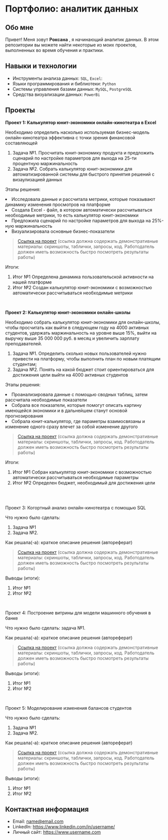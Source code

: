 # Портфолио: аналитик данных

## Обо мне 

Привет! Меня зовут **Роксана** , я начинающий аналитик данных. 
В этом репозитории вы можете найти некоторые из моих проектов, выполненных во время обучения и практики.
<br>

## Навыки и технологии
- Инструменты анализа данных: ``SQL``, ``Excel``: 
- Языки программирования и библиотеки: ``Python``
- Системы управления базами данных: ``MySQL``, ``PostgreSQL``
- Средства визуализации данных: ``PowerBi``

## Проекты
**Проект 1: Калькулятор юнит-экономики онлайн-кинотеатра в Excel**
<p> Необходимо определить насколько используемая бизнес-модель онлайн-кинотеатра эффективна с точки зрения финансовой составляющей
<ol>
  <li>Задача №1. Просчитать юнит-экономику продукта и предложить сценарий по настройке параметров для выхода на 25-ти процентную маржинальность
  <li>Задача №2. Собрать калькулятор юнит-экономики для автоматизированной системы для быстрого принятия решений с визаулизацией данных
</ol>

<p>Этапы решения: 
  <li> Исследовала данные и рассчитала метрики, которые показывают динамику изменения просмотров на платформе
  <li> Создала Excel - файл, в котором автоматически рассчитываться необходимые метрики, то есть калькулятор юнит-экономики
  <li> Предложила сценарий по настройке параметров для выхода на 25%-ную маржинальность 
  <li> Визуализировала основные бизнес-показатели<p>

> <a href="https://github.com/Skyproportfolio/data-analytics-5month/blob/main/Проект%20№1.xlsx">Ссылка на проект</a>
  (ссылка должна содержать демонстративные материалы: скриншоты, таблички, запросы, код. Работодатель должен иметь возможность быстро посмотреть результаты работы)


<p>Итоги:<p>
<ol>
  <li>Итог №1 Определена динамика пользовательской активности на нашей платформе</li>
  <li>Итог №2 Создан калькулятор юнит-экономики с возможностью автоматически рассчитываться необходимые метрики</li>
</ol>
<br> 

**Проект 2: Калькулятор юнит-экономики онлайн-школы**
<p>Необходимо собрать калькулятор юнит-экономики для онлайн-школы, чтобы просчитать как выйти в следующем году на 4000 активных студентов,
удержать маржинальность на уровне выше 15%, выйти на выручку выше 35 000 000 руб. в месяц и увеличить зарплату преподавателей. <p>
<ol>
  <li>Задача №1. Определить сколько новых пользователей нужно привести на платформу, чтобы выполнить план по новым платящим студентам;</li>
  <li>Задача №2. Понять на какой бюджет стоит ориентироваться для достижения цели выйти на 4000 активных студентов</li>
</ol>

<p>Этапы решения: 
  <li> Проанализировала данные с помощью сводных таблиц, затем рассчитала необходимые показатели
  <li> Собрала все показатели, которые помогут описать картину имеющейся экономики и в дальнейшем станут основой прогнозирования
  <li> Собрала юнит-калькулятор, где параметры взаимосвязаны и изменение одного сразу влечет за собой изменение другого <p>

> <a href="https://drive.google.com/drive/folders/11HcEeqniyrCMjuwHZ0GLysX0A2SEv-_x">Ссылка на проект</a>
 (ссылка должна содержать демонстративные материалы: скриншоты, таблички, запросы, код. Работодатель должен иметь возможность быстро посмотреть результаты работы)
 
<p>Итоги:<p>
<ol>
  <li>Итог №1 Собран калькулятор юнит-экономики с возможностью автоматически рассчитываться необходимые параметры </li>
  <li>Итог №2 Определен бюджет, необходимый для достижения цели</li>
</ol>
<br> 

<br> 
<p> Проект 3: Когортный анализ онлайн-кинотеатра с помощью SQL</p>
<p>Что нужно было сделать:<p>
<ol>
  <li>Задача №1</li>
  <li>Задача №2.</li>
</ol>

<p>Как решала(-а): краткое описание решения (автореферат)<p>
  
> <a href="https://drive.google.com/drive/folders/1wdD-mfSeIsHWgrMLJz8Tv_ClAuP_EAOQ?usp=sharing">Ссылка на проект</a>
(ссылка должна содержать демонстративные материалы: скриншоты, таблички, запросы, код. Работодатель должен иметь возможность быстро посмотреть результаты работы)
  <p>Выводы (итоги):<p>
<ol>
  <li>Итог №1</li>
  <li>Итог №2</li>
</ol>

<br> 
<p>Проект 4: Построение витрины для модели машинного обучения в банке </p> 
<p>Что нужно было сделать: задача №1.<p>
  
<p>Как решала(-а): краткое описание решения (автореферат)<p>

> <a href="https://drive.google.com/drive/folders/1QOk5AAh6x7jK_yHgfKI2sUFYR7AWUi5u">Ссылка на проект</a>
(ссылка должна содержать демонстративные материалы: скриншоты, таблички, запросы, код. Работодатель должен иметь возможность быстро посмотреть результаты работы)
  
 <p>Выводы (итоги):<p>
<ol>
  <li>Итог №1</li>
  <li>Итог №2</li>
</ol>
<br> 


<p>Проект 5: Моделирование изменения балансов студентов</p> 
<p>Что нужно было сделать:<p>
<ol>
  <li>Задача №1</li>
  <li>Задача №2.</li>
</ol>

<p>Как решала(-а): краткое описание решения (автореферат)<p>

> <a href="https://github.com/Skyproportfolio/data-analytics-5month/blob/main/Проект%205.xlsx">Ссылка на проект</a>
(ссылка должна содержать демонстративные материалы: скриншоты, таблички, запросы, код. Работодатель должен иметь возможность быстро посмотреть результаты работы)
 
 <p>Выводы (итоги):<p>
<ol>
  <li>Итог №1</li>
  <li>Итог №2</li>
</ol>

## Контактная информация
- Email: name@email.com
- LinkedIn: https://www.linkedin.com/in/username/
- Личный сайт: https://www.username.com
